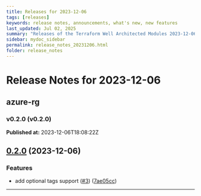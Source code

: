 ```yaml
---
title: Releases for 2023-12-06
tags: [releases]
keywords: release notes, announcements, what's new, new features
last_updated: Jul 02, 2025
summary: "Releases of the Terraform Well Architected Modules 2023-12-06"
sidebar: mydoc_sidebar
permalink: release_notes_20231206.html
folder: release_notes
---
```


# Release Notes for 2023-12-06

## azure-rg
### v0.2.0 (v0.2.0)
**Published at:** 2023-12-06T18:08:22Z

## [0.2.0](https://github.com/CloudNationHQ/terraform-azure-rg/compare/v0.1.0...v0.2.0) (2023-12-06)


### Features

* add optional tags support ([#3](https://github.com/CloudNationHQ/terraform-azure-rg/issues/3)) ([7ae05cc](https://github.com/CloudNationHQ/terraform-azure-rg/commit/7ae05cc10eaeb2f69266dd1c34f4579bd5d71bfa))

---


